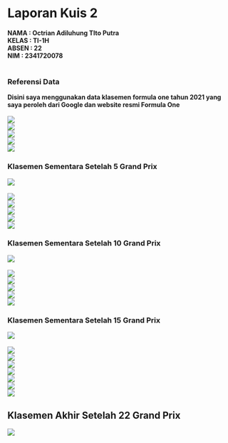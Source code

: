 # Laporan Kuis 2
<b>NAMA : Octrian Adiluhung TIto Putra<b><br>
<b>KELAS : TI-1H<b><br>
<b>ABSEN : 22<b><br>
<b>NIM : 2341720078<b><br>
<br>

### Referensi Data
Disini saya menggunakan data klasemen formula one tahun 2021 yang saya peroleh dari Google dan website resmi Formula One
<br><br>
<img src="1.png">
<br>
<img src="2.png">
<br>
<img src="3.png">
<br>
<img src="4.png">
<br>
<img src="5.png">
<br>

### Klasemen Sementara Setelah 5 Grand Prix
<img src="peek1.png">
<br>
<br>
<img src="6.png">
<br>
<img src="7.png">
<br>
<img src="8.png">
<br>
<img src="9.png">
<br>
<img src="10.png">
<br>

### Klasemen Sementara Setelah 10 Grand Prix
<img src="peek2.png">
<br>
<br>
<img src="11.png">
<br>
<img src="12.png">
<br>
<img src="13.png">
<br>
<img src="14.png">
<br>
<img src="15.png">
<br>

### Klasemen Sementara Setelah 15 Grand Prix
<img src="peek3.png">
<br>
<br>
<img src="16.png">
<br>
<img src="17.png">
<br>
<img src="18.png">
<br>
<img src="19.png">
<br>
<img src="20.png">
<br>
<img src="21.png">
<br>
<img src="22.png">
<br>

## Klasemen Akhir Setelah 22 Grand Prix
<img src="peek4.png">
<br>
<br>